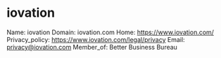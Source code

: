 
# iovation

Name: iovation
Domain: iovation.com
Home: https://www.iovation.com/
Privacy_policy: https://www.iovation.com/legal/privacy
Email: privacy@iovation.com
Member_of: Better Business Bureau
